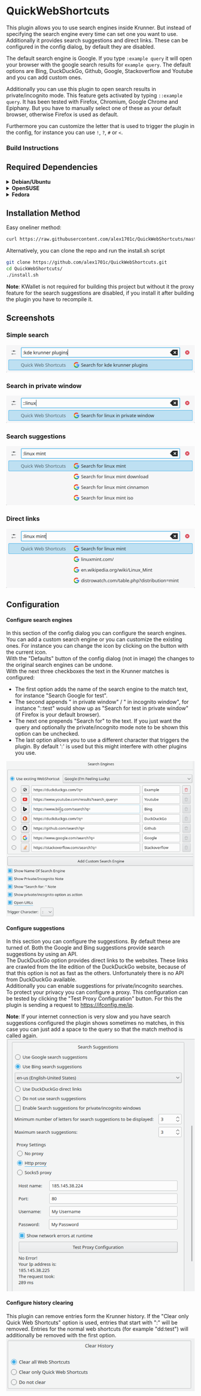 # QuickWebShortcuts

This plugin allows you to use search engines inside Krunner. But instead of specifying the search
engine every time can set one you want to use. Additionally it provides search suggestions and direct 
links. These can be configured in the config dialog, by default they are disabled.

The default search engine is Google. If you type `:example query` it will open your 
browser with the google search results for `example query`. The default options are Bing, DuckDuckGo,
Github, Google, Stackoverflow and Youtube and you can add custom ones.

Additionally you can use this plugin to open search results in private/incognito mode. 
This feature gets activated by typing `::example query`.
It has been tested with Firefox, Chromium, Google Chrome and Epiphany.
But you have to manually select one of these as your default browser, otherwise Firefox is used as default.

Furthermore you can customize the letter that is used to trigger the plugin in the config,
for instance you can use `!`, `?`, `#` or `<`.

### Build Instructions
## Required Dependencies

<details>
<summary><b>Debian/Ubuntu</b></summary>

Plasma5:
```bash install-ubuntu-plasma5
sudo apt install git cmake extra-cmake-modules build-essential libkf5i18n-dev gettext libkf5runner-dev libkf5notifications-dev libkf5wallet-dev libkf5kcmutils-dev
```
Plasma6:
```bash install-ubuntu-plasma6
sudo apt install git cmake extra-cmake-modules build-essential libkf6i18n-dev gettext libkf6runner-dev libkf6notifications-dev libkf6wallet-dev libkf6kcmutils-dev
```

</details>

<details>
<summary><b>OpenSUSE</b></summary>

Plasma5:  
```bash install-opensuse-plasma5
sudo zypper install git cmake extra-cmake-modules ki18n-devel krunner-devel gettext-tools knotifications-devel kwallet-devel kcmutils-devel
```
Plasma6:  
```bash install-opensuse-plasma6
sudo zypper install git cmake extra-cmake-modules kf6-ki18n-devel kf6-krunner-devel gettext-tools kf6-knotifications-devel kf6-kwallet-devel kf6-kcmutils-devel
```

</details>

<details>
<summary><b>Fedora</b></summary>

Plasma5:
```bash
sudo dnf install git cmake extra-cmake-modules kf5-ki18n-devel gettext kf5-krunner-devel kf5-knotifications-devel kf5-kwallet-devel kf5-kcmutils-devel
```
Plasma6:
```bash
sudo dnf install git cmake extra-cmake-modules kf6-ki18n-devel gettext kf6-krunner-devel kf6-knotifications-devel kf6-kwallet-devel kf6-kcmutils-devel
```

</details>

## Installation Method

Easy oneliner method:  
```bash
curl https://raw.githubusercontent.com/alex1701c/QuickWebShortcuts/master/install.sh | bash
```

Alternatively, you can clone the repo and run the install.sh script
```bash
git clone https://github.com/alex1701c/QuickWebShortcuts.git  
cd QuickWebShortcuts/
./install.sh
```

**Note**: KWallet is not required for building this project but without it the proxy feature for the 
search suggestions are disabled, if you install it after building the plugin you have to recompile it.  

## Screenshots

### Simple search  
![Simple search](https://raw.githubusercontent.com/alex1701c/Screenshots/master/QuickWebShortcuts/simple_search.png)

### Search in private window  
![Search in private window](https://raw.githubusercontent.com/alex1701c/Screenshots/master/QuickWebShortcuts/private_window_search.png)

### Search suggestions  
![Search suggestions](https://raw.githubusercontent.com/alex1701c/Screenshots/master/QuickWebShortcuts/search_suggestions_demo.png)

### Direct links
![Direct links demo](https://raw.githubusercontent.com/alex1701c/Screenshots/master/QuickWebShortcuts/direct_links_demo.png)

## Configuration

#### Configure search engines
In this section of the config dialog you can configure the search engines.  
You can add a custom search engine or you can customize the existing ones. For instance you can change the icon by clicking on the button with the current icon.  
With the "Defaults" button of the config dialog (not in image) the changes to the original search engines can be undone.  
With the next three checkboxes the text in the Krunner matches is configured:

- The first option adds the name of the search engine to the match text, for instance "Search Google for test".  
- The second appends " in private window" / " in incognito window", for instance "::test" would show up as "Search for test in private window" (if Firefox is your default browser).  
- The next one prepends "Search for" to the text. If you just want the query and optionally the private/incognito mode note to be shown this option can be unchecked.  
- The last option allows you to use a different character that triggers the plugin. By default ':' is used but this might interfere with other plugins you use.

![Configure search engines](https://raw.githubusercontent.com/alex1701c/Screenshots/master/QuickWebShortcuts/config_dialog_search_engines_section.png)

#### Configure suggestions
In this section you can configure the suggestions. By default these are turned of.
Both the Google and Bing suggestions provide search suggestions by using an API.  
The DuckDuckGo option provides direct links to the websites.
These links are crawled from the lite edition of the DuckDuckGo website, because of that this option is not as fast as the others.
Unfortunately there is no API from DuckDuckGo available.  
Additionally you can enable suggestions for private/incognito searches.  
To protect your privacy you can configure a proxy.
This configuration can be tested by clicking the "Test Proxy Configuration" button.
For this the plugin is sending a request to https://ifconfig.me/ip.

**Note**: If your internet connection is very slow and you have search suggestions configured the plugin shows sometimes no matches, in this case you can just add a space to the query so that the match method is called again.  
![Configure search suggestions](https://raw.githubusercontent.com/alex1701c/Screenshots/master/QuickWebShortcuts/config_dialog_search_suggestions_section.png)

#### Configure history clearing  
This plugin can remove entries form the Krunner history.
If the "Clear only Quick Web Shortcuts" option is used, entries that start with ":" will be removed.
Entries for the normal web shortcuts (for example "dd:test") will additionally be removed with the first option.  
![Configure history clearing](https://raw.githubusercontent.com/alex1701c/Screenshots/master/QuickWebShortcuts/config_dialog_clear_history_section.png)
